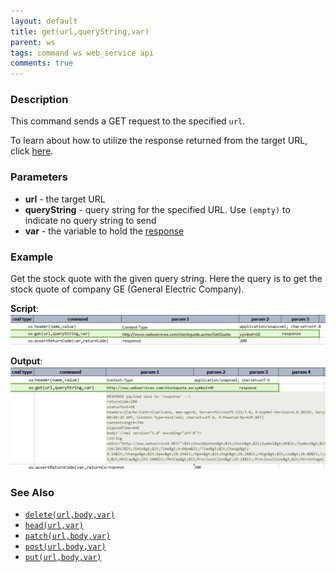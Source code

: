 ```yaml
---
layout: default
title: get(url,queryString,var)
parent: ws
tags: command ws web_service api
comments: true
---
```



### Description
This command sends a GET request to the specified `url`.

To learn about how to utilize the response returned from the target URL, click [here](index.html#http-response).


### Parameters
- **url** - the target URL
- **queryString** - query string for the specified URL.  Use `(empty)` to indicate no query string to send
- **var** - the variable to hold the [response](index.html#http-response)


### Example
Get the stock quote with the given query string. Here the query is to get the stock quote of company
 GE (General Electric Company).<br/>

**Script**:<br/>
![](image/get_01.png)

**Output**:<br/>
![](image/get_02.png)


### See Also
- [`delete(url,body,var)`](delete(url,body,var))
- [`head(url,var)`](head(url,var))
- [`patch(url,body,var)`](patch(url,body,var))
- [`post(url,body,var)`](post(url,body,var))
- [`put(url,body,var)`](put(url,body,var))

